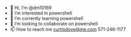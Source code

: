 - 👋 Hi, I’m @dm10169
- 👀 I’m interested in powershell
- 🌱 I’m currently learning powershell
- 💞️ I’m looking to collaborate on powershell
- 📫 How to reach me curtisdove@me.com 571-246-1177

<!---
dm10169/dm10169 is a ✨ special ✨ repository because its `README.md` (this file) appears on your GitHub profile.
You can click the Preview link to take a look at your changes.
--->
